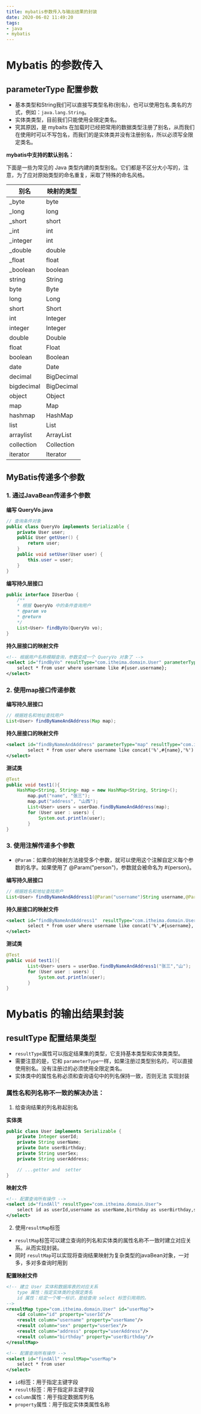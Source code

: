 ```yaml
---
title: mybatis参数传入与输出结果的封装
date: 2020-06-02 11:49:20
tags:
- java
- mybatis
---
```


#  Mybatis 的参数传入
## parameterType 配置参数
- 基本类型和String我们可以直接写类型名称(别名)，也可以使用包名.类名的方 式，例如：`java.lang.String`。
- 实体类类型，目前我们只能使用全限定类名。
- 究其原因，是 mybaits 在加载时已经把常用的数据类型注册了别名，从而我们在使用时可以不写包名，而我们的是实体类并没有注册别名，所以必须写全限定类名。


**mybatis中支持的默认别名：**

下面是一些为常见的 Java 类型内建的类型别名。它们都是不区分大小写的，注意，为了应对原始类型的命名重复，采取了特殊的命名风格。

|别名|映射的类型|
|-------|-------|
|_byte|byte|
|_long	|long
|_short	|short
|_int	|int
|_integer|	int
|_double|	double
|_float	|float
|_boolean|boolean
|string	|String
|byte	|Byte
|long	|Long
|short	|Short
|int	|Integer
|integer|	Integer
|double	|Double
|float	|Float
|boolean|	Boolean
|date	|Date
|decimal|	BigDecimal
|bigdecimal|	BigDecimal
|object	|Object
|map	|Map
|hashmap|	HashMap
|list	|List
|arraylist|	ArrayList
|collection|	Collection
|iterator|	Iterator

## MyBatis传递多个参数
### 1. 通过JavaBean传递多个参数

**编写 QueryVo.java**

```java
// 查询条件对象
public class QueryVo implements Serializable {
	private User user;
	public User getUser() {
		return user; 
	}
	public void setUser(User user) {
		this.user = user; 
	} 
}
```

**编写持久层接口**

```java
public interface IUserDao {
	/**
	* 根据 QueryVo 中的条件查询用户
	* @param vo
	* @return
	*/
	List<User> findByVo(QueryVo vo);
}
```

**持久层接口的映射文件**

```xml
<!-- 根据用户名称模糊查询，参数变成一个 QueryVo 对象了 -->
<select id="findByVo" resultType="com.itheima.domain.User" parameterType="com.itheima.domain.QueryVo">
	select * from user where username like #{user.username};
</select>
```
### 2. 使用map接口传递参数
**编写持久层接口**
```java
// 根据姓名和地址查找用户
List<User> findByNameAndAddress(Map map);
```
**持久层接口的映射文件**
```xml
<select id="findByNameAndAddress" parameterType="map" resultType="com.itheima.domain.User">
        select * from user where username like concat('%',#{name},'%') and address like concat('%',#{address},'%')
</select>
```

**测试类**

```java
@Test
public void test1(){
	HashMap<String, String> map = new HashMap<String, String>();
        map.put("name", "张三");
        map.put("address", "山西");
        List<User> users = userDao.findByNameAndAddress(map);
        for (User user : users) {
            System.out.println(user);
        }
}
```
### 3. 使用注解传递多个参数
- `@Param`：如果你的映射方法接受多个参数，就可以使用这个注解自定义每个参数的名字。如果使用了 @Param("person")，参数就会被命名为 #{person}。

**编写持久层接口**
```java
// 根据姓名和地址查找用户
List<User> findByNameAndAddress1(@Param("username")String username,@Param("address")String address);
```
**持久层接口的映射文件**
```xml
<select id="findByNameAndAddress1"  resultType="com.itheima.domain.User">
        select * from user where username like concat('%',#{username},'%') and address like concat('%',#{address},'%')
</select>
```

**测试类**

```java
@Test
public void test1(){
        List<User> users = userDao.findByNameAndAddress1("张三","山");
        for (User user : users) {
            System.out.println(user);
        }
}
```

#  Mybatis 的输出结果封装
## resultType 配置结果类型
- `resultType`属性可以指定结果集的类型，它支持基本类型和实体类类型。
- 需要注意的是，它和 `parameterType`一样，如果注册过类型别名的，可以直接使用别名。没有注册过的必须使用全限定类名。
- 实体类中的属性名称必须和查询语句中的列名保持一致，否则无法
实现封装

### 属性名和列名称不一致的解决办法：
1. 给查询结果的列名称起别名

**实体类**
```java
public class User implements Serializable {
	private Integer userId;
	private String userName;
	private Date userBirthday;
	private String userSex;
	private String userAddress;

	// ...getter and  setter
}
```
**映射文件**
```xml
<!-- 配置查询所有操作 -->
<select id="findAll" resultType="com.itheima.domain.User">
	select id as userId,username as userName,birthday as userBirthday,sex as userSex,address as userAddress from user
</select>
```

2. 使用`resultMap`标签
- `resultMap`标签可以建立查询的列名和实体类的属性名称不一致时建立对应关系。从而实现封装。
- 同时 `resultMap`可以实现将查询结果映射为复杂类型的javaBean对象，一对多，多对多查询时用到

**配置映射文件**
```xml
<!-- 建立 User 实体和数据库表的对应关系
	type 属性：指定实体类的全限定类名
	id 属性：给定一个唯一标识，是给查询 select 标签引用用的。
-->
<resultMap type="com.itheima.domain.User" id="userMap">
	<id column="id" property="userId"/>
	<result column="username" property="userName"/>
	<result column="sex" property="userSex"/>
	<result column="address" property="userAddress"/>
	<result column="birthday" property="userBirthday"/>
</resultMap>

<!-- 配置查询所有操作 --> 
<select id="findAll" resultMap="userMap">
	select * from user
</select>
```

- `id`标签：用于指定主键字段
- `result`标签：用于指定非主键字段
- `column`属性：用于指定数据库列名
- `property`属性：用于指定实体类属性名称

